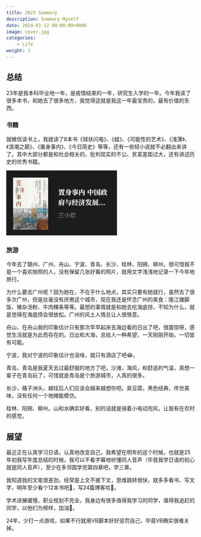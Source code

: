 ```yaml
---
title: 2023 Summary
description: Summary Myself
date: 2024-01-12 00:00:00+0000
image: cover.jpg
categories:
    - Life
weight: 1       
---
```


## 总结

23年是我本科毕业地一年，是疫情结束的一年，研究生入学的一年。今年我读了很多本书，和她去了很多地方，我觉得这就是我这一年最宝贵的，最有价值的东西。

### 书籍

就微信读书上，我就读了8本书《球状闪电》、《蛙》、《可能性的艺术》、《浅薄》、《浪潮之巅》、《置身事内》、《今日简史》等等，还有一些轻小说就不必翻出来讲了。其中大部分都是和社会相关的，批判现实的不公、贫富差距过大，还有讲述历史的优秀书籍。

![置身事内](index.assets/image-20240112233753269.png)

### 旅游

今年去了赣州、广州、舟山、宁波、青岛、长沙、桂林、阳朔、柳州，很可惜我不是一个喜欢拍照的人，没有保留几张好看的照片，就用文字浅浅地记录一下今年地旅行。

为什么要去广州呢？因为她在，不在乎什么地点，其实只要有她就行，虽然去了很多次广州，但是丝毫没有厌倦这个城市，现在我还是怀念广州的美食：隆江猪脚饭、猪杂汤粉、牛肉稞条等等。最想的事情就是和她去吃海底捞，不知为什么，就是觉得在海底捞会很放松。广州的风土人情总让人很惬意。

舟山，在舟山我的印象估计只有那次早早起床去海边看的日出了吧，很震惊呀，感觉生活就是为此而存在的。日出和大海，总给人一种希望，一天刚刚开始，一切皆有可能。

宁波，我对宁波的印象估计也没啥，就只有酒店了吧😂。

青岛，青岛是我夏天去过最舒服的地方了吧，沙滩，海风，和舒适的气温，真想一辈子在青岛玩了，可惜就是青岛是个旅游城市，人真的很多。

长沙，橘子洲头，越往后人们应该会越来越想你吧。臭豆腐，黑色经典，传世美味，没有任何一个地摊能模仿。

桂林、阳朔、柳州。山和水确实好看，别的话就是骑着小电动兜风，让我有在农村的感觉。

## 展望

最近正在认真学习日语，认真地改变自己，我希望在明年的这个时候，也就是25年初我写年度总结的时候，我可以不看字幕地听懂同人音声（毕竟我学日语的初心就是同人音声），至少在多邻国学完第四章吧，学三章。

我知道我的文笔很差劲，经常是上文不接下文，思维跳转很快，就多多看书、写文字，明年至少看个12本书吧🤭，写24篇博客哈🙂。

学术进展缓慢，职业规划不完全。我身边有很多值得我学习的同学，值得我追赶的同学，以他们为榜样，加油💪。

24年，少打一点游戏，如果不行就用VB脚本好好惩罚自己，毕竟VB确实很难关掉。